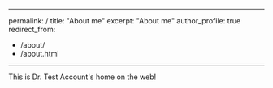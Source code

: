  ---
 permalink: /
title: "About me"
 excerpt: "About me"
 author_profile: true
 redirect_from: 
   - /about/
   - /about.html
 ---

This is Dr. Test Account's home on the web!


